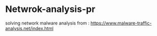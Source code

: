 # Netwrok-analysis-pr
solving network malware analysis from : https://www.malware-traffic-analysis.net/index.html
